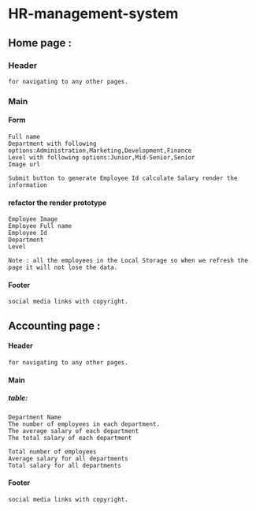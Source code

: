 # HR-management-system

## Home page : 
### Header
    for navigating to any other pages.
### Main    
#### Form  

    Full name
    Department with following options:Administration,Marketing,Development,Finance
    Level with following options:Junior,Mid-Senior,Senior
    Image url

    Submit button to generate Employee Id calculate Salary render the information  

#### refactor the render prototype 

    Employee Image
    Employee Full name 
    Employee Id
    Department 
    Level 

    Note : all the employees in the Local Storage so when we refresh the page it will not lose the data. 


#### Footer
    social media links with copyright.

## Accounting page :
#### Header
    for navigating to any other pages.
#### Main    
#####   table:

    Department Name
    The number of employees in each department.
    The average salary of each department
    The total salary of each department

    Total number of employees
    Average salary for all departments
    Total salary for all departments

#### Footer
    social media links with copyright.
